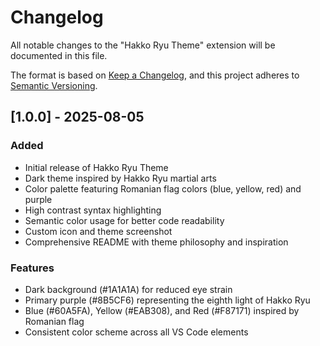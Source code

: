 # Changelog

All notable changes to the "Hakko Ryu Theme" extension will be documented in this file.

The format is based on [Keep a Changelog](https://keepachangelog.com/en/1.0.0/),
and this project adheres to [Semantic Versioning](https://semver.org/spec/v2.0.0.html).

## [1.0.0] - 2025-08-05

### Added

- Initial release of Hakko Ryu Theme
- Dark theme inspired by Hakko Ryu martial arts
- Color palette featuring Romanian flag colors (blue, yellow, red) and purple
- High contrast syntax highlighting
- Semantic color usage for better code readability
- Custom icon and theme screenshot
- Comprehensive README with theme philosophy and inspiration

### Features

- Dark background (#1A1A1A) for reduced eye strain
- Primary purple (#8B5CF6) representing the eighth light of Hakko Ryu
- Blue (#60A5FA), Yellow (#EAB308), and Red (#F87171) inspired by Romanian flag
- Consistent color scheme across all VS Code elements

